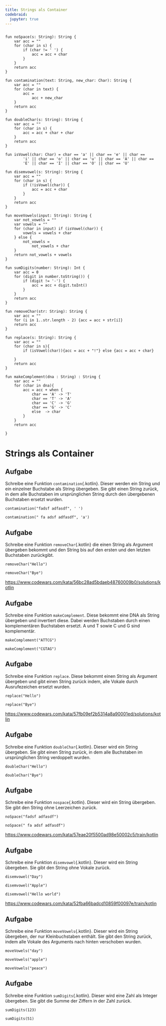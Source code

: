 ```yaml
---
title: Strings als Container 
codebraid:
  jupyter: true
---
```


``` {.kotlin .cb-run first_number=1}

fun noSpace(s: String): String {
    var acc = ""
    for (char in s) {
        if (char != ' ') {
            acc = acc + char
        }
    }
    return acc
}

fun contamination(text: String, new_char: Char): String {
    var acc = ""
    for (char in text) {
        acc =
            acc + new_char
    }
    return acc
}

fun doubleChar(s: String): String {
    var acc = ""
    for (char in s) {
        acc = acc + char + char
    }
    return acc
}

fun isVowel(char: Char) = char == 'a' || char == 'e' || char ==
        'i' || char == 'o' || char == 'u' || char == 'A' || char ==
        'E' || char == 'I' || char == 'O' || char == 'U'

fun disemvowel(s: String): String {
    var acc = ""
    for (char in s) {
        if (!isVowel(char)) {
            acc = acc + char
        }
    }
    return acc
}

fun moveVowels(input: String): String {
    var not_vowels = ""
    var vowels = ""
    for (char in input) if (isVowel(char)) {
        vowels = vowels + char
    } else {
        not_vowels =
            not_vowels + char
    }
    return not_vowels + vowels
}

fun sumDigits(number: String): Int {
    var acc = 0
    for (digit in number.toString()) {
        if (digit != '-') {
            acc = acc + digit.toInt()
        }
    }
    return acc
}

fun removeChar(str: String): String {
    var acc = ""
    for (i in 1..str.length - 2) {acc = acc + str[i]}
    return acc
}

fun replace(s: String): String {
    var acc = ""
    for (char in s){
        if (isVowel(char)){acc = acc + "!"} else {acc = acc + char}
        
    }
    return acc
}

fun makeComplement(dna : String) : String {
    var acc = ""
    for (char in dna){
        acc = acc + when {
            char == 'A' -> 'T'
            char == 'T' -> 'A'
            char == 'C' -> 'G'
            char == 'G' -> 'C'
            else  -> char
        }
    }
    return acc

}

```

# Strings als Container

## Aufgabe
Schreibe eine Funktion `contamination`{.kotlin}. Dieser werden ein
String und ein einzelner Buchstabe als String übergeben. Sie gibt einen
String zurück, in dem alle Buchstaben im ursprünglichen String durch den
übergebenen Buchstaben ersetzt wurden.

``` {.kotlin .cb-nb first_number=1}
contamination("fadsf adfasdf", ' ')
```
``` {.kotlin .cb-nb first_number=1}
contamination(" fa adsf adfasdf", 'a')
```

<!-- <https://www.codewars.com/kata/596fba44963025c878000039/train/kotlin> -->


## Aufgabe
Schreibe eine Funktion `removeChar`{.kotlin} die einen String als Argument übergeben bekommt und den String bis auf den ersten und den letzten Buchstaben zurückgibt.

``` {.kotlin .cb-nb first_number=1}
removeChar("Hello")
```
``` {.kotlin .cb-nb first_number=1}
removeChar("Bye")
```

<https://www.codewars.com/kata/56bc28ad5bdaeb48760009b0/solutions/kotlin>


## Aufgabe
Schreibe eine Funktion `makeComplement`. Diese bekommt eine DNA als String übergeben und invertiert diese.  Dabei werden Buchstaben durch einen komplementären Buchstaben ersetzt. A und T sowie C und G sind komplementär.

``` {.kotlin .cb-nb first_number=1}
makeComplement("ATTCG")
```
``` {.kotlin .cb-nb first_number=1}
makeComplement("CGTAG")
```


## Aufgabe
Schreibe eine Funktion `replace`. Diese bekommt einen String als Argument übergeben und gibt einen String zurück indem, alle Vokale durch Ausrufezeichen ersetzt wurden.

``` {.kotlin .cb-nb first_number=1}
replace("Hello")
```
``` {.kotlin .cb-nb first_number=1}
replace("Bye")
```


<https://www.codewars.com/kata/57fb09ef2b5314a8a90001ed/solutions/kotlin>

## Aufgabe
Schreibe eine Funktion `doubleChar`{.kotlin}. Dieser wird ein String
übergeben. Sie gibt einen String zurück, in dem alle Buchstaben im
ursprünglichen String verdoppelt wurden.

``` {.kotlin .cb-nb first_number=1}
doubleChar("Hello")
```
``` {.kotlin .cb-nb first_number=1}
doubleChar("Bye")
```

<!-- <https://www.codewars.com/kata/56b1f01c247c01db92000076/train/kotlin> -->


## Aufgabe
Schreibe eine Funktion `nospace`{.kotlin}. Dieser wird ein String
übergeben. Sie gibt den String ohne Leerzeichen zurück.

``` {.kotlin .cb-nb first_number=1}
noSpace("fadsf adfasdf")
```
``` {.kotlin .cb-nb first_number=1}
noSpace(" fa adsf adfasdf")
```

<https://www.codewars.com/kata/57eae20f5500ad98e50002c5/train/kotlin>


## Aufgabe
Schreibe eine Funktion `disemvowel`{.kotlin}. Dieser wird ein String
übergeben. Sie gibt den String ohne Vokale zurück.

``` {.kotlin .cb-nb first_number=1}
disemvowel("Day")
```
``` {.kotlin .cb-nb first_number=1}
disemvowel("Apple")
```
``` {.kotlin .cb-nb first_number=1}
disemvowel("Hello world")
```

<https://www.codewars.com/kata/52fba66badcd10859f00097e/train/kotlin>

## Aufgabe
Schreibe eine Funktion `moveVowels`{.kotlin}. Dieser wird ein String
übergeben, der nur Kleinbuchstaben enthält. Sie gibt den String zurück,
indem alle Vokale des Arguments nach hinten verschoben wurden.

``` {.kotlin .cb-nb first_number=1}
moveVowels("day")
```
``` {.kotlin .cb-nb first_number=1}
moveVowels("apple")
```
``` {.kotlin .cb-nb first_number=1}
moveVowels("peace")
```

<!-- <https://www.codewars.com/kata/56bf3287b5106eb10f000899/train/kotlin> -->


## Aufgabe
Schreibe eine Funktion `sumDigits`{.kotlin}. Dieser wird eine Zahl als
Integer übergeben. Sie gibt die Summe der Ziffern in der Zahl zurück.

``` {.kotlin .cb-nb first_number=1}
sumDigits(123)
```
``` {.kotlin .cb-nb first_number=1}
sumDigits(51)
```

<!-- <https://www.codewars.com/kata/52f3149496de55aded000410/train/kotlin> -->

